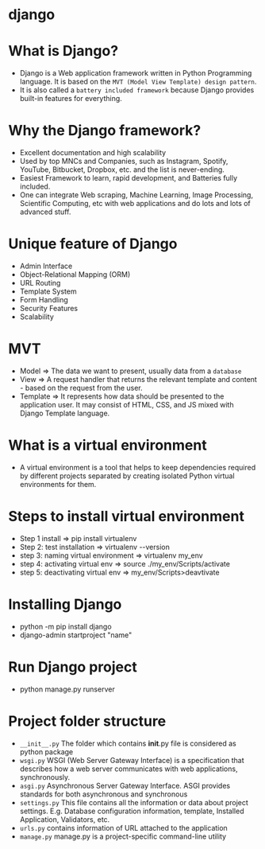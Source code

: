 # django
# What is Django?
- Django is a Web application framework written in Python Programming language. It is based on the `MVT (Model View Template) design pattern`.
- It is also called a `battery included framework` because Django provides built-in features for everything.
# Why the Django framework?
- Excellent documentation and high scalability
- Used by top MNCs and Companies, such as Instagram, Spotify, YouTube, Bitbucket, Dropbox, etc. and the list is never-ending.
- Easiest Framework to learn, rapid development, and Batteries fully included.
- One can integrate Web scraping, Machine Learning, Image Processing, Scientific Computing, etc with web applications and do lots and lots of advanced stuff.
# Unique feature of Django
- Admin Interface
- Object-Relational Mapping (ORM)
- URL Routing
- Template System
- Form Handling
- Security Features
- Scalability
# MVT
- Model => The data we want to present, usually data from a `database`
- View => A request handler that returns the relevant template and content - based on the request from the user.
- Template => It represents how data should be presented to the application user. It may consist of HTML, CSS, and JS mixed with Django Template language.
# What is a virtual environment
- A virtual environment is a tool that helps to keep dependencies required by different projects separated by creating isolated Python virtual environments for them.
# Steps to install virtual environment
- Step 1 install  => pip install virtualenv
- Step 2: test installation => virtualenv --version
- step 3: naming virtual environment => virtualenv my_env
- step 4: activating virtual env => source ./my_env/Scripts/activate
- step 5: deactivating virtual env => my_env/Scripts>deavtivate

# Installing Django
- python -m pip install django
- django-admin startproject "name"
# Run Django project
- python manage.py runserver
# Project folder structure
- `__init__.py` The folder which contains __init__.py file is considered as python package
- `wsgi.py` WSGI (Web Server Gateway Interface) is a specification that describes how a web server communicates with web applications, synchronously.
- `asgi.py` Asynchronous Server Gateway Interface. ASGI provides standards for both asynchronous and synchronous
- `settings.py` This file contains all the information or data about project settings. E.g. Database configuration information, template, Installed Application, Validators, etc.
- `urls.py` contains information of URL attached to the application
- `manage.py` manage.py is a project-specific command-line utility
